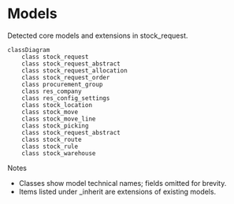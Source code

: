 # Models

Detected core models and extensions in stock_request.

```mermaid
classDiagram
    class stock_request
    class stock_request_abstract
    class stock_request_allocation
    class stock_request_order
    class procurement_group
    class res_company
    class res_config_settings
    class stock_location
    class stock_move
    class stock_move_line
    class stock_picking
    class stock_request_abstract
    class stock_route
    class stock_rule
    class stock_warehouse
```

Notes
- Classes show model technical names; fields omitted for brevity.
- Items listed under _inherit are extensions of existing models.
